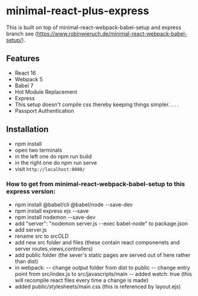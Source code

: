 # minimal-react-plus-express

This is built on top of minimal-react-webpack-babel-setup and express branch see (https://www.robinwieruch.de/minimal-react-webpack-babel-setup/).

## Features

- React 16
- Webpack 5
- Babel 7
- Hot Module Replacement
- Express
- This setup doesn't compile css thereby keeping things simpler. . . .
- Passport Authentication

## Installation

- npm install
- open two terminals
- in the left one do npm run build
- in the right one do npm run serve
- visit `http://localhost:8080/`

### How to get from minimal-react-webpack-babel-setup to this express version:

- npm install @babel/cli @babel/node --save-dev
- npm install express ejs --save
- npm install nodemon --save-dev
- add "server": "nodemon server.js --exec babel-node" to package.json
- add server.js
- rename src to srcOLD
- add new src folder and files (these contain react componenets and server routes,views,controllers)
- add public folder (the sever's static pages are served out of here rather than dist)
- in webpack:
-- change output folder from dist to public
-- change entry point from src/index.js to src/javascripts/main
-- added watch: true (this will recompile react files every time a change is made)
- added public/stylesheets/main.css (this is referenced by layout.ejs)
